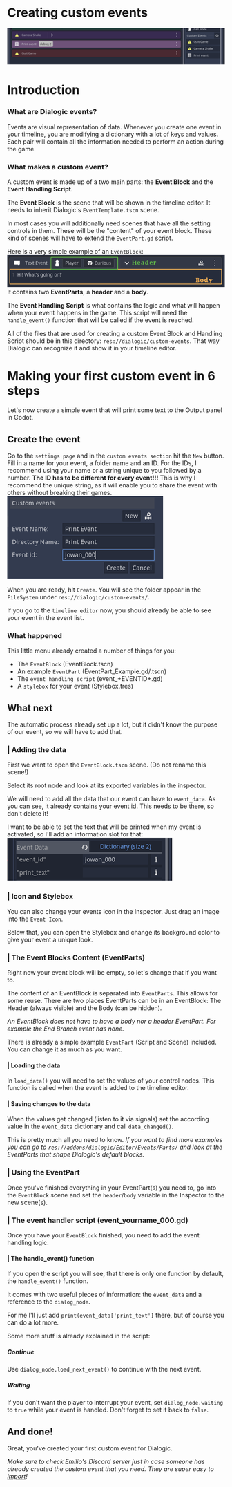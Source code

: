 # Creating custom events
![HeaderImage](./Images/CustomEventsShowOff.PNG)


# Introduction
### What are Dialogic events?
Events are visual representation of data. Whenever you create one event in your timeline, you are modifying a dictionary with a lot of keys and values. Each pair will contain all the information needed to perform an action during the game.

### What makes a custom event?
A custom event is made up of a two main parts: the **Event Block** and the **Event Handling Script**.

The **Event Block** is the scene that will be shown in the timeline editor. It needs to inherit Dialogic's `EventTemplate.tscn` scene.

In most cases you will additionally need scenes that have all the setting controls in them. These will be the "content" of your event block. These kind of scenes will have to extend the `EventPart.gd` script.

Here is a very simple example of an `EventBlock`:
![EventBlock](./Images/EventBlock.png)
It contains two **EventParts**, a **header** and a **body**.

The **Event Handling Script** is what contains the logic and what will happen when your event happens in the game. This script will need the `handle_event()` function that will be called if the event is reached.

All of the files that are used for creating a custom Event Block and Handling Script should be in this directory: `res://dialogic/custom-events`. That way Dialogic can recognize it and show it in your timeline editor.




# Making your first custom event in 6 steps
Let's now create a simple event that will print some text to the Output panel in Godot.


## Create the event
Go to the `settings page` and in the `custom events section` hit the `New` button. 
Fill in a name for your event, a folder name and an ID. For the IDs, I recommend using your name or a string unique to you followed by a number. 
**The ID has to be different for every event!!!**
This is why I recommend the unique string, as it will enable you to share the event with others without breaking their games.
![Creating](./Images/CreationProcess.PNG)

When you are ready, hit `Create`. You will see the folder appear in the `FileSystem` under `res://dialogic/custom-events/`. 

If you go to the `timeline editor` now, you should already be able to see your event in the event list.

### What happened
This little menu already created a number of things for you:
- The `EventBlock` (EventBlock.tscn)
- An example `EventPart` (EventPart_Example.gd/.tscn)
- The `event handling script` (event_+EVENTID+.gd)
- A `stylebox` for your event (Stylebox.tres)



## What next
The automatic process already set up a lot, but it didn't know the purpose of our event, so we will have to add that.

### | Adding the data
First we want to open the `EventBlock.tscn` scene. (Do not rename this scene!)

Select its root node and look at its exported variables in the inspector.

We will need to add all the data that our event can have to `event_data`.
As you can see, it already contains your event id. This needs to be there, so don't delete it!

I want to be able to set the text that will be printed when my event is activated, so I'll add an information slot for that:
![EventData](./Images/EventBlock_EventData.PNG)

### | Icon and Stylebox
You can also change your events icon in the Inspector. Just drag an image into the `Event Icon`.

Below that, you can open the Stylebox and change its background color to give your event a unique look.


### | The Event Blocks Content (EventParts)
Right now your event block will be empty, so let's change that if you want to.

The content of an EventBlock is separated into `EventParts`. This allows for some reuse.
There are two places EventParts can be in an EventBlock: The Header (always visible) and the Body (can be hidden).

*An EventBlock does not have to have a body nor a header EventPart. For example the End Branch event has none.*

There is already a simple example `EventPart` (Script and Scene) included. You can change it as much as you want.

#### | Loading the data
In `load_data()` you will need to set the values of your control nodes. This function is called when the event is added to the timeline editor.

#### | Saving changes to the data
When the values get changed (listen to it via signals) set the according value in the `event_data` dictionary and call `data_changed()`.

This is pretty much all you need to know.
*If you want to find more examples you can go to `res://addons/dialogic/Editor/Events/Parts/` and look at the EventParts that shape Dialogic's default blocks.*

### | Using the EventPart
Once you've finished everything in your EventPart(s) you need to, go into the `EventBlock` scene and set the `header`/`body` variable in the Inspector to the new scene(s).



### | The event handler script (event_yourname_000.gd)
Once you have your `EventBlock` finished, you need to add the event handling logic. 

#### | The handle_event() function
If you open the script you will see, that there is only one function by default, the `handle_event()` function.

It comes with two useful pieces of information: the `event_data` and a reference to the `dialog_node`.

For me I'll just add
`print(event_data['print_text']` 
there, but of course you can do a lot more.


Some more stuff is already explained in the script:
##### Continue
Use `dialog_node.load_next_event()` to continue with the next event.

##### Waiting
If you don't want the player to interrupt your event, set `dialog_node.waiting` to `true` while your event is handled.
Don't forget to set it back to `false`.



## And done!
Great, you've created your first custom event for Dialogic. 

*Make sure to check Emilio's Discord server just in case someone has already created the custom event that you need. They are super easy to [import](./ImportCustomEvents.md)!*